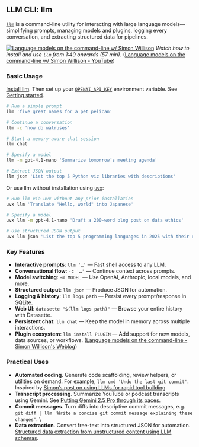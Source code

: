 ## LLM CLI: llm

[`llm`](https://pypi.org/project/llm) is a command-line utility for interacting with large language models—simplifying prompts, managing models and plugins, logging every conversation, and extracting structured data for pipelines.

[![Language models on the command-line w/ Simon Willison](https://i.ytimg.com/vi_webp/QUXQNi6jQ30/sddefault.webp)](https://youtu.be/QUXQNi6jQ30?t=100)
_Watch how to install and use `llm` from 1:40 onwards (57 min)._ ([Language models on the command-line w/ Simon Willison - YouTube](https://www.youtube.com/watch?v=QUXQNi6jQ30&utm_source=chatgpt.com))

### Basic Usage

[Install llm](https://github.com/simonw/llm#installation). Then set up your [`OPENAI_API_KEY`](https://platform.openai.com/api-keys) environment variable. See [Getting started](https://github.com/simonw/llm?tab=readme-ov-file#getting-started).

```bash
# Run a simple prompt
llm 'five great names for a pet pelican'

# Continue a conversation
llm -c 'now do walruses'

# Start a memory-aware chat session
llm chat

# Specify a model
llm -m gpt-4.1-nano 'Summarize tomorrow’s meeting agenda'

# Extract JSON output
llm json 'List the top 5 Python viz libraries with descriptions'
```

Or use llm without installation using [`uvx`](uv.md):

```bash
# Run llm via uvx without any prior installation
uvx llm 'Translate "Hello, world" into Japanese'

# Specify a model
uvx llm -m gpt-4.1-nano 'Draft a 200-word blog post on data ethics'

# Use structured JSON output
uvx llm json 'List the top 5 programming languages in 2025 with their release years'
```

### Key Features

- **Interactive prompts**: `llm '…'` — Fast shell access to any LLM.
- **Conversational flow**: `-c '…'` — Continue context across prompts.
- **Model switching**: `-m MODEL` — Use OpenAI, Anthropic, local models, and more.
- **Structured output**: `llm json` — Produce JSON for automation.
- **Logging & history**: `llm logs path` — Persist every prompt/response in SQLite.
- **Web UI**: `datasette "$(llm logs path)"` — Browse your entire history with Datasette.
- **Persistent chat**: `llm chat` — Keep the model in memory across multiple interactions.
- **Plugin ecosystem**: `llm install PLUGIN` — Add support for new models, data sources, or workflows. ([Language models on the command-line - Simon Willison's Weblog](https://simonwillison.net/2024/Jun/17/cli-language-models/?utm_source=chatgpt.com))

### Practical Uses

- **Automated coding**. Generate code scaffolding, review helpers, or utilities on demand. For example, `llm cmd 'Undo the last git commit'`. Inspired by [Simon’s post on using LLMs for rapid tool building](https://simonwillison.net/2025/Mar/11/using-llms-for-code/).
- **Transcript processing**. Summarize YouTube or podcast transcripts using Gemini. See [Putting Gemini 2.5 Pro through its paces](https://www.macstories.net/mac/llm-youtube-transcripts-with-claude-and-gemini-in-shortcuts/).
- **Commit messages**. Turn diffs into descriptive commit messages, e.g. `git diff | llm 'Write a concise git commit message explaining these changes'`. \
- **Data extraction**. Convert free-text into structured JSON for automation. [Structured data extraction from unstructured content using LLM schemas](https://simonwillison.net/2025/Feb/28/llm-schemas/).
